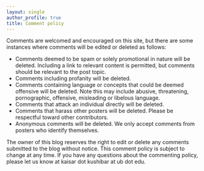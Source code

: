 ```yaml
---
layout: single
author_profile: true
title: Comment policy
---
```


Comments are welcomed and encouraged on this site, but there are some instances where comments will be edited or deleted as follows:

 - Comments deemed to be spam or solely promotional in nature will be deleted. Including a link to relevant content is permitted, but comments should be relevant to the post topic.
 - Comments including profanity will be deleted.
 - Comments containing language or concepts that could be deemed offensive will be deleted. Note this may include abusive, threatening, pornographic, offensive, misleading or libelous language.
 - Comments that attack an individual directly will be deleted.
 - Comments that harass other posters will be deleted. Please be respectful toward other contributors.
 - Anonymous comments will be deleted. We only accept comments from posters who identify themselves.


The owner of this blog reserves the right to edit or delete any comments submitted to the blog without notice. This comment policy is subject to change at any time. If you have any questions about the commenting policy, please let us know at kaisar dot kushibar at ub dot edu.
